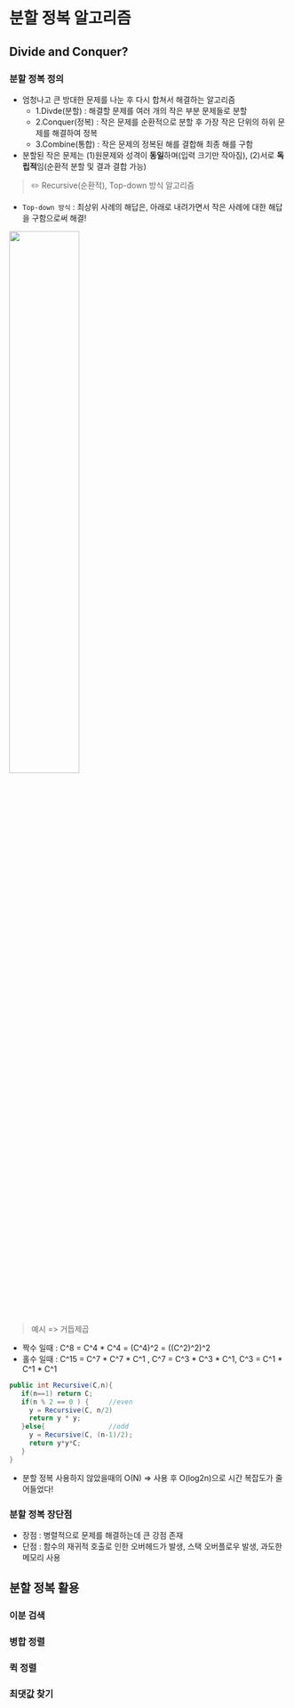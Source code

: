 # 분할 정복 알고리즘

## Divide and Conquer?

### 분할 정복 정의
+ 엄청나고 큰 방대한 문제를 나눈 후 다시 합쳐서 해결하는 알고리즘
  + 1.Divde(분할) : 해결할 문제를 여러 개의 작은 부분 문제들로 분할
  + 2.Conquer(정복) : 작은 문제를 순환적으로 분할 후 가장 작은 단위의 하위 문제를 해결하여 정복
  + 3.Combine(통합) : 작은 문제의 정복된 해를 결합해 최종 해를 구함
+ 분할된 작은 문제는 (1)원문제와 성격이 **동일**하며(입력 크기만 작아짐), (2)서로 **독립적**임(순환적 분할 및 결과 결합 가능)

> :pencil2: Recursive(순환적), Top-down 방식 알고리즘
 + `Top-down 방식` : 최상위 사례의 해답은, 아래로 내려가면서 작은 사례에 대한 해답을 구함으로써 해결!

<img src = "https://user-images.githubusercontent.com/71436576/126745011-b21956f0-ee46-4767-aaec-9d2497977b75.png" width=50% height=50%>

> 예시 => 거듭제곱
  + 짝수 일때 : C^8 = C^4 * C^4 = (C^4)^2 = ((C^2)^2)^2
  + 홀수 일때 : C^15 = C^7 * C^7 * C^1 , C^7 = C^3 * C^3 * C^1, C^3 = C^1 * C^1 * C^1

 ```java
 public int Recursive(C,n){
    if(n==1) return C;
    if(n % 2 == 0 ) {     //even
      y = Recursive(C, n/2)
      return y * y;
    }else{                //odd
      y = Recursive(C, (n-1)/2);
      return y*y*C;
    } 
 }
 ```
  + 분할 정복 사용하지 않았을때의 O(N) => 사용 후 O(log2n)으로 시간 복잡도가 줄어들었다!
### 분할 정복 장단점
+ 장점 : 병렬적으로 문제를 해결하는데 큰 강점 존재
+ 단점 : 함수의 재귀적 호출로 인한 오버헤드가 발생, 스택 오버플로우 발생, 과도한 메모리 사용

## 분할 정복 활용

### 이분 검색

### 병합 정렬

### 퀵 정렬

### 최댓값 찾기
